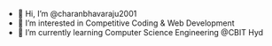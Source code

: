 - 👋 Hi, I’m @charanbhavaraju2001
- 👀 I’m interested in Competitive Coding & Web Development
- 🌱 I’m currently learning Computer Science Engineering @CBIT Hyd

<!---
charanbhavaraju2001/charanbhavaraju2001 is a ✨ special ✨ repository because its `README.md` (this file) appears on your GitHub profile.
You can click the Preview link to take a look at your changes.
--->
